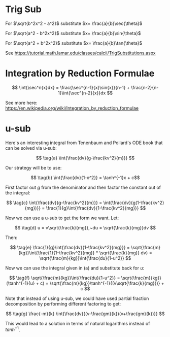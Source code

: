 # Trig Sub

For $\sqrt{b^2x^2 - a^2}$ substitute $x= \frac{a}{b}\sec{\theta}$

For $\sqrt{a^2 - b^2x^2}$ substitute $x= \frac{a}{b}\sin{\theta}$

For $\sqrt{a^2 + b^2x^2}$ substitute $x= \frac{a}{b}\tan{\theta}$

See https://tutorial.math.lamar.edu/classes/calcii/TrigSubstitutions.aspx

# Integration by Reduction Formulae

$$ \int{\sec^n{x}dx} = \frac{\sec^{n-1}{x}\sin{x}}{n-1} + \frac{n-2}{n-1}\int{\sec^{n-2}{x}}dx $$

See more here: https://en.wikipedia.org/wiki/Integration_by_reduction_formulae

# u-sub

Here's an interesting integral from Tenenbaum and Pollard's ODE book that can be solved via u-sub:

$$ \tag{a} \int{\frac{dv}{g-\frac{kv^2}{m}}} $$

Our strategy will be to use:

$$ \tag{b} \int{\frac{dv}{1-x^2}} = \tanh^{-1}x + c$$

First factor out $g$ from the denominator and then factor the constant out of the integral:

$$ \tag{c} \int{\frac{dv}{g-\frac{kv^2}{m}}} = \int{\frac{dv}{g(1-\frac{kv^2}{mg})}} = \frac{1}{g}\int{\frac{dv}{1-\frac{kv^2}{mg}}} $$

Now we can use a u-sub to get the form we want. Let:

$$ \tag{d} u = v\sqrt{\frac{k}{mg}},~du = \sqrt{\frac{k}{mg}}dv $$

Then:

$$ \tag{e} \frac{1}{g}\int{\frac{dv}{1-\frac{kv^2}{mg}}} = \sqrt{\frac{m}{kg}}\int{\frac{1}{1-\frac{kv^2}{mg}} * \sqrt{\frac{k}{mg}} dv} = \sqrt{\frac{m}{kg}}\int{\frac{du}{1-u^2}} $$

Now we can use the integral given in (a) and substitute back for $u$:

$$ \tag{f} \sqrt{\frac{m}{kg}}\int{\frac{du}{1-u^2}} = \sqrt{\frac{m}{kg}}(\tanh^{-1}{u} + c) = \sqrt{\frac{m}{kg}}\tanh^{-1}{(v\sqrt{\frac{k}{mg}})} + c $$

Note that instead of using u-sub, we could have used partial fraction decomposition by performing different factoring to get:

$$ \tag{g} \frac{-m}{k} \int{\frac{dv}{(v-\frac{gm}{k})(v+\frac{gm}{k})}} $$

This would lead to a solution in terms of natural logarithms instead of $tanh^{-1}$. 
